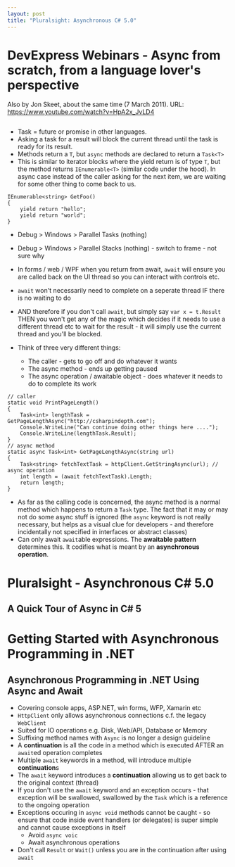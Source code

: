 ```yaml
---
layout: post
title: "Pluralsight: Asynchronous C# 5.0"
---
```

# DevExpress Webinars - Async from scratch, from a language lover's perspective

Also by Jon Skeet, about the same time (7 March 2011). URL: https://www.youtube.com/watch?v=HpA2x_JvLD4

```
```

* Task = future or promise in other languages.
* Asking a task for a result will block the current thread until the task is ready for its result.
* Methods return a `T`, but `async` methods are declared to return a `Task<T>`
* This is similar to iterator blocks where the yield return is of type `T`, but the method returns `IEnumerable<T>` (similar code under the hood). In async case instead of the caller asking for the next item, we are waiting for some other thing to come back to us.

```
IEnumerable<string> GetFoo()
{
    yield return "hello";
    yield return "world";
}
```


* Debug > Windows > Parallel Tasks (nothing)
* Debug > Windows > Parallel Stacks (nothing) - switch to frame - not sure why

* In forms / web / WPF when you return from await, `await` will ensure you are called back on the UI thread so you can interact with controls etc.
* `await` won't necessarily need to complete on a seperate thread IF there is no waiting to do
* AND therefore if you don't call `await`, but simply say `var x = t.Result` THEN you won't get any of the magic which decides if it needs to use a different thread etc to wait for the result - it will simply use the current thread and you'll be blocked.
* Think of three very different things:
    - The caller - gets to go off and do whatever it wants
    - The async method - ends up getting paused
    - The async operation / awaitable object - does whatever it needs to do to complete its work

```
// caller
static void PrintPageLength()
{
    Task<int> lengthTask = GetPageLengthAsync("http://csharpindepth.com");
    Console.WriteLine("Can continue doing other things here ....");
    Console.WriteLine(lengthTask.Result);
}
// async method
static async Task<int> GetPageLengthAsync(string url)
{
    Task<string> fetchTextTask = httpClient.GetStringAsync(url); // async operation
    int length = (await fetchTextTask).Length;
    return length;
}
```

* As far as the calling code is concerned, the async method is a normal method which happens to return a `Task` type. The fact that it may or may not do some async stuff is ignored (the `async` keyword is not really necessary, but helps as a visual clue for developers - and therefore incidentally not specified in interfaces or abstract classes)
* Can only await `await`able expressions. The **awaitable pattern** determines this. It codifies what is meant by an **asynchronous operation**. 


# Pluralsight - Asynchronous C# 5.0
## A Quick Tour of Async in C# 5


# Getting Started with Asynchronous Programming in .NET

## Asynchronous Programming in .NET Using Async and Await

* Covering console apps, ASP.NET, win forms, WFP, Xamarin etc
* `HttpClient` only allows asynchronous connections c.f. the legacy `WebClient`
* Suited for IO operations e.g. Disk, Web/API, Database or Memory
* Suffixing method names with `Async` is no longer a design guideline
* A **continuation** is all the code in a method which is executed AFTER an `await`ed operation completes
* Multiple `await` keywords in a method, will introduce multiple **continuation**s
* The `await` keyword introduces a **continuation** allowing us to get back to the original context (thread)
* If you don't use the `await` keyword and an exception occurs - that exception will be swallowed, swallowed by the `Task` which is a reference to the ongoing operation
* Exceptions occuring in `async void` methods cannot be caught - so ensure that code inside event handlers (or delegates) is super simple and cannot cause exceptions in itself
    - Avoid `async voic`
    - Await asynchronous operations
* Don't call `Result` or `Wait()` unless you are in the continuation after using `await`